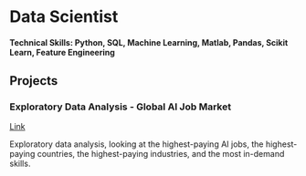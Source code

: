 # Data Scientist

#### Technical Skills: Python, SQL, Machine Learning, Matlab, Pandas, Scikit Learn, Feature Engineering

## Projects
### Exploratory Data Analysis - Global AI Job Market
[Link](https://github.com/Zunku/Global-AI-Job-Market)

Exploratory data analysis, looking at the highest-paying AI jobs, the highest-paying countries, the highest-paying industries, and the most in-demand skills.
